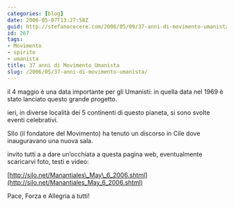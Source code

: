 ```yaml
---
categories: [blog]
date: 2006-05-07T13:27:58Z
guid: http://stefanocecere.com/2006/05/09/37-anni-di-movimento-umanista/
id: 267
tags:
- Movimento
- spirito
- umanista
title: 37 anni di Movimento Umanista
slug: /2006/05/37-anni-di-movimento-umanista/
---
```


<img src='/wp-content/Manantiales3.jpg' alt='' align='left' />il 4 maggio è una data importante per gli Umanisti: in quella data nel 1969 è stato lanciato questo grande progetto.
  
ieri, in diverse località dei 5 continenti di questo pianeta, si sono svolte eventi celebrativi.
  
SIlo (il fondatore del Movimento) ha tenuto un discorso in Cile dove inauguravano una nuova sala.

invito tutti a a dare un’occhiata a questa pagina web, eventualmente scaricarvi foto, testi e video:
  
[http://silo.net/Manantiales\_May\_6_2006.shtml](http://silo.net/Manantiales_May_6_2006.shtml)

Pace, Forza e Allegria a tutti!